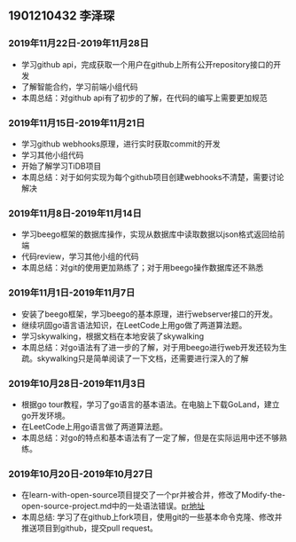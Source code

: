 ## 1901210432 李泽琛

### 2019年11月22日-2019年11月28日

* 学习github api，完成获取一个用户在github上所有公开repository接口的开发
* 了解智能合约，学习前端小组代码
* 本周总结：对github api有了初步的了解，在代码的编写上需要更加规范

### 2019年11月15日-2019年11月21日

* 学习github webhooks原理，进行实时获取commit的开发
* 学习其他小组代码
* 开始了解学习TiDB项目
* 本周总结：对于如何实现为每个github项目创建webhooks不清楚，需要讨论解决

### 2019年11月8日-2019年11月14日

* 学习beego框架的数据库操作，实现从数据库中读取数据以json格式返回给前端
* 代码review，学习其他小组的代码
* 本周总结：对git的使用更加熟练了；对于用beego操作数据库还不熟悉
### 2019年11月1日-2019年11月7日

* 安装了beego框架，学习beego的基本原理，进行webserver接口的开发。
* 继续巩固go语言语法知识，在LeetCode上用go做了两道算法题。
* 学习skywalking，根据文档在本地安装了skywalking
* 本周总结：对go语法有了进一步的了解，对于用beego进行web开发还较为生疏。skywalking只是简单阅读了一下文档，还需要进行深入的了解
### 2019年10月28日-2019年11月3日

* 根据go tour教程，学习了go语言的基本语法。在电脑上下载GoLand，建立go开发环境。
* 在LeetCode上用go语言做了两道算法题。
* 本周总结：对go的特点和基本语法有了一定了解，但是在实际运用中还不够熟练。
### 2019年10月20日-2019年10月27日

* 在learn-with-open-source项目提交了一个pr并被合并，修改了Modify-the-open-source-project.md中的一处语法错误。[pr地址](https://github.com/zhuangbiaowei/learn-with-open-source/pull/100)
* 本周总结: 学习了在github上fork项目，使用git的一些基本命令克隆、修改并推送项目到github，提交pull request。
 
